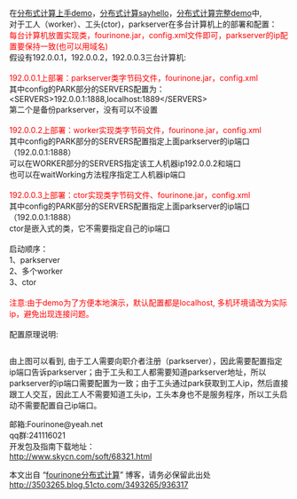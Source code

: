 <p>在<a target="_blank" href="http://3503265.blog.51cto.com/3493265/656200">分布式计算上手demo</a>，<a target="_blank" href="http://3503265.blog.51cto.com/3493265/911545">分布式计算sayhello</a>，<a target="_blank" href="http://3503265.blog.51cto.com/3493265/659537">分布式计算完整demo</a>中,<br> 对于工人（worker）、工头(ctor)，parkserver在多台计算机上的部署和配置：<br> <span style="color: #ff0000">每台计算机放置实现类，fourinone.jar，config.xml文件即可，parkserver的ip配置要保持一致(也可以用域名)</span><br> 假设有192.0.0.1，192.0.0.2，192.0.0.3三台计算机:<br> <br> <span style="color: #ff0000">192.0.0.1上部署：parkserver类字节码文件，fourinone.jar，config.xml<br> </span>其中config的PARK部分的SERVERS配置为：<br> &lt;SERVERS&gt;192.0.0.1:1888,localhost:1889&lt;/SERVERS&gt;<br> 第二个是备份parkserver，没有可以不设置<br> <br> <span style="color: #ff0000">192.0.0.2上部署：worker实现类字节码文件，fourinone.jar，config.xml</span><br> 其中config的PARK部分的SERVERS配置指定上面parkserver的ip端口（192.0.0.1:1888）<br> 可以在WORKER部分的SERVERS指定该工人机器ip192.0.0.2和端口<br> 也可以在waitWorking方法程序指定工人机器ip端口<br> <br> <span style="color: #ff0000">192.0.0.3上部署：ctor实现类字节码文件、fourinone.jar，config.xml<br> </span>其中config的PARK部分的SERVERS配置指定上面parkserver的ip端口（192.0.0.1:1888）<br> ctor是嵌入式的类，它不需要指定自己的ip端口<br> <br> 启动顺序：<br> 1、parkserver<br> 2、多个worker<br> 3、ctor<br> <br> <span style="color: #ff0000">注意:由于demo为了方便本地演示，默认配置都是localhost, 多机环境请改为实际ip，避免出现连接问题。</span><br> <br> 配置原理说明:</p> 
<p><a href="http://img1.51cto.com/attachment/201207/151201680.png" target="_blank"><img onload="if(this.width>650) this.width=650;" border="0" alt="" src="http://img1.51cto.com/attachment/201207/151201680.png"></a></p> 
<p>由上图可以看到, 由于工人需要向职介者注册（parkserver），因此需要配置指定ip端口告诉parkserver；由于工头和工人都需要知道parkserver地址，所以parkserver的ip端口需要配置为一致；由于工头通过park获取到工人ip，然后直接跟工人交互，因此工人不需要知道工头ip，工头本身也不是服务程序，所以工头启动不需要配置自己ip端口。</p> 
<p>邮箱:Fourinone@yeah.net <br> qq群:241116021 <br> 开发包及指南下载地址： <br> <a href="http://www.skycn.com/soft/68321.html">http://www.skycn.com/soft/68321.html</a></p>
<p>本文出自 “<a href="http://3503265.blog.51cto.com">fourinone分布式计算</a>” 博客，请务必保留此出处<a href="http://3503265.blog.51cto.com/3493265/936317">http://3503265.blog.51cto.com/3493265/936317</a></p>
